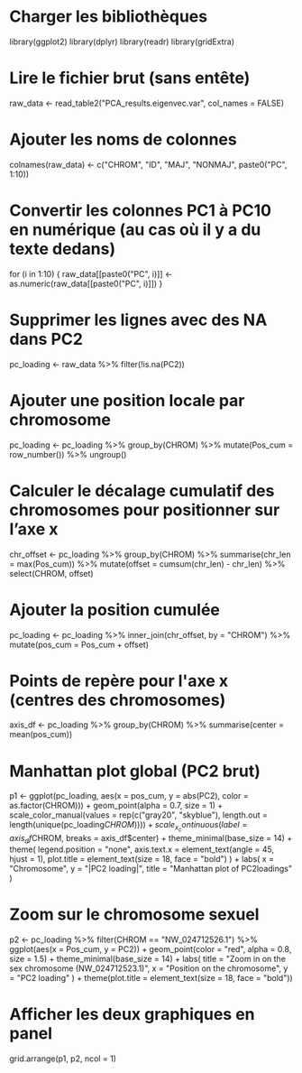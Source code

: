 # Charger les bibliothèques
library(ggplot2)
library(dplyr)
library(readr)
library(gridExtra)

# Lire le fichier brut (sans entête)
raw_data <- read_table2("PCA_results.eigenvec.var", col_names = FALSE)

# Ajouter les noms de colonnes
colnames(raw_data) <- c("CHROM", "ID", "MAJ", "NONMAJ", paste0("PC", 1:10))

# Convertir les colonnes PC1 à PC10 en numérique (au cas où il y a du texte dedans)
for (i in 1:10) {
  raw_data[[paste0("PC", i)]] <- as.numeric(raw_data[[paste0("PC", i)]])
}

# Supprimer les lignes avec des NA dans PC2
pc_loading <- raw_data %>% filter(!is.na(PC2))

# Ajouter une position locale par chromosome
pc_loading <- pc_loading %>%
  group_by(CHROM) %>%
  mutate(Pos_cum = row_number()) %>%
  ungroup()

# Calculer le décalage cumulatif des chromosomes pour positionner sur l’axe x
chr_offset <- pc_loading %>%
  group_by(CHROM) %>%
  summarise(chr_len = max(Pos_cum)) %>%
  mutate(offset = cumsum(chr_len) - chr_len) %>%
  select(CHROM, offset)

# Ajouter la position cumulée
pc_loading <- pc_loading %>%
  inner_join(chr_offset, by = "CHROM") %>%
  mutate(pos_cum = Pos_cum + offset)

# Points de repère pour l'axe x (centres des chromosomes)
axis_df <- pc_loading %>%
  group_by(CHROM) %>%
  summarise(center = mean(pos_cum))

# Manhattan plot global (PC2 brut)
p1 <- ggplot(pc_loading, aes(x = pos_cum, y = abs(PC2), color = as.factor(CHROM))) +
  geom_point(alpha = 0.7, size = 1) +
  scale_color_manual(values = rep(c("gray20", "skyblue"), length.out = length(unique(pc_loading$CHROM)))) +
  scale_x_continuous(label = axis_df$CHROM, breaks = axis_df$center) +
  theme_minimal(base_size = 14) +
  theme(
    legend.position = "none",
    axis.text.x = element_text(angle = 45, hjust = 1),
    plot.title = element_text(size = 18, face = "bold")
  ) +
  labs(
    x = "Chromosome",
    y = "|PC2 loading|",
    title = "Manhattan plot of PC2loadings"
  )

# Zoom sur le chromosome sexuel
p2 <- pc_loading %>%
  filter(CHROM == "NW_024712526.1") %>%
  ggplot(aes(x = Pos_cum, y = PC2)) +
  geom_point(color = "red", alpha = 0.8, size = 1.5) +
  theme_minimal(base_size = 14) +
  labs(
    title = "Zoom in on the sex chromosome (NW_024712523.1)",
    x = "Position on the chromosome",
    y = "PC2 loading"
  ) +
  theme(plot.title = element_text(size = 18, face = "bold"))

# Afficher les deux graphiques en panel
grid.arrange(p1, p2, ncol = 1)
